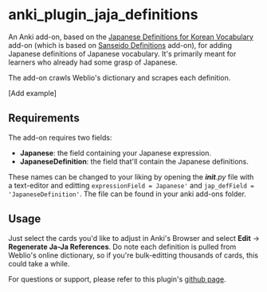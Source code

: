 # anki\_plugin\_jaja\_definitions

An Anki add-on, based on the [Japanese Definitions for Korean Vocabulary](https://github.com/steviepoppe/anki_plugin_jk_definitions) add-on (which is based on [Sanseido Definitions](https://ankiweb.net/shared/info/1967553085) add-on), for adding Japanese definitions of Japanese vocabulary. 
It's primarily meant for learners who already had some grasp of Japanese.

The add-on crawls Weblio's dictionary and scrapes each definition. 

\[Add example]

## Requirements

The add-on requires two fields:

* **Japanese**: the field containing your Japanese expression.
* **JapaneseDefinition**: the field that'll contain the Japanese definitions.

These names can be changed to your liking by opening the *__init__.py* file with a text-editor and editting `expressionField = Japanese'` and `jap_defField = 'JapaneseDefinition'`.
The file can be found in your anki add-ons folder.

## Usage

Just select the cards you'd like to adjust in Anki's Browser and select **Edit** -&gt; **Regenerate Ja-Ja References**. 
Do note each definition is pulled from Weblio's online dictionary, so if you're bulk-editting thousands of cards, this could take a while.

For questions or support, please refer to this plugin's [github page](https://github.com/steviepoppe/anki_plugin_jk_definitions).
